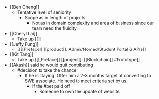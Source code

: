 - [[Ben Cheng]]
    - Tentative level of seniority
        - Scope as in length of projects
            - Not as in domain complexity and area of business since our team need the fluidity
- [[Cheryl Lai]]
    - Take up [[]]
- [[Jeffy Fung]]
    - [[[[Preface]] [[product]]: Admin/Nomad/Student Portal & APIs]]
- [[Kit Tang]]
    - Take up [[[[Preface]] [[project]]: [[Blockchain]] #Prototype]]
- [[Akash]] said he would quit contributing
    - #decision to take the chance
        - If he is staying. Offer him a 2-3 months target of converting to SWE associate. He need to meet criteria set by us.
            - If the #bet paid off
                - Someone to own the update of website.
